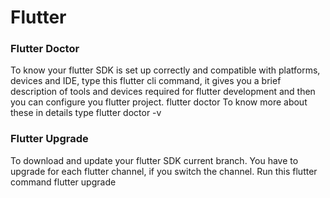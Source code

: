 # Flutter
### Flutter Doctor
To know your flutter SDK is set up correctly and compatible with platforms, devices and IDE, type this flutter cli command, it gives you a brief description of tools and devices required for flutter development and then you can configure you flutter project.
    flutter doctor
To know more about these in details type 
    flutter doctor -v
### Flutter Upgrade
To download and update your flutter SDK current branch. You have to upgrade for each flutter channel, if you switch the channel. Run this flutter command
    flutter upgrade
